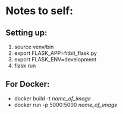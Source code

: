 # Notes to self:
## Setting up:
1. source venv/bin
2. export FLASK_APP=fitbit_flask.py
3. export FLASK_ENV=development
4. flask run

## For Docker:
- docker build -t *name_of_image* .
- docker run -p 5000:5000 *name_of_image*
